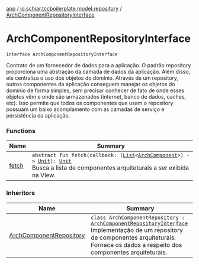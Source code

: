 [app](../../index.md) / [io.schiar.tccboilerplate.model.repository](../index.md) / [ArchComponentRepositoryInterface](./index.md)

# ArchComponentRepositoryInterface

`interface ArchComponentRepositoryInterface`

Contrato de um fornecedor de dados para a aplicação.
O padrão repository proporciona uma abstração da camada de dados da aplicação.
Além disso, ele centraliza o uso dos objetos do domínio.
Através de um repository, outros componentes da aplicação conseguem
manejar os objetos do domínio de forma simples, sem precisar
conhecer de fato de onde esses objetos vêm e onde são armazenados (internet, banco de dados, caches, etc).
Isso permite que todos os componentes que usam o repository possuam um baixo
acomplamento com as camadas de serviço e persistência da aplicação.

### Functions

| Name | Summary |
|---|---|
| [fetch](fetch.md) | `abstract fun fetch(callback: (`[`List`](https://kotlinlang.org/api/latest/jvm/stdlib/kotlin.collections/-list/index.html)`<`[`ArchComponent`](../../io.schiar.tccboilerplate.model/-arch-component/index.md)`>) -> `[`Unit`](https://kotlinlang.org/api/latest/jvm/stdlib/kotlin/-unit/index.html)`): `[`Unit`](https://kotlinlang.org/api/latest/jvm/stdlib/kotlin/-unit/index.html)<br>Busca a lista de componentes arquiteturais a ser exibida na View. |

### Inheritors

| Name | Summary |
|---|---|
| [ArchComponentRepository](../-arch-component-repository/index.md) | `class ArchComponentRepository : `[`ArchComponentRepositoryInterface`](./index.md)<br>Implementação de um repository de componentes arquiteturais. Fornece os dados a respeito dos componentes arquiteturais. |
